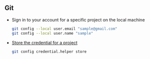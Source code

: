 ## Git
- Sign in to your account for a specific project on the local machine
  ```sh
  git config --local user.email "sample@gmail.com"
  git config --local user.name "sample"
  ```
- [Store the credential for a project](https://git-scm.com/docs/git-credential-store)
  ```sh
  git config credential.helper store
  ```
